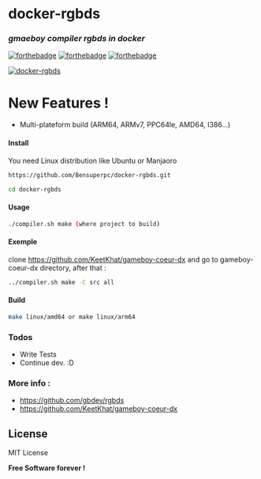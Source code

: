 # docker-rgbds

### _gmaeboy compiler rgbds in docker_
 [![forthebadge](https://forthebadge.com/images/badges/built-with-love.svg)](https://forthebadge.com) [![forthebadge](https://forthebadge.com/images/badges/powered-by-jeffs-keyboard.svg)](https://forthebadge.com) [![forthebadge](https://forthebadge.com/images/badges/contains-cat-gifs.svg)](https://forthebadge.com)

[![docker-rgbds](https://github.com/Bensuperpc/docker-rgbds/actions/workflows/main.yml/badge.svg)](https://github.com/Bensuperpc/docker-rgbds/actions/workflows/main.yml)

# New Features !

  - Multi-plateform build (ARM64, ARMv7, PPC64le, AMD64, I386...)

#### Install
You need Linux distribution like Ubuntu or Manjaoro

```sh
https://github.com/Bensuperpc/docker-rgbds.git
```
```sh
cd docker-rgbds
```
#### Usage

```sh
./compiler.sh make (where project to build)
```
#### Exemple
clone https://github.com/KeetKhat/gameboy-coeur-dx and go to gameboy-coeur-dx directory, after that :
```sh
../compiler.sh make -C src all
```


#### Build
```sh
make linux/amd64 or make linux/arm64
```

### Todos

 - Write Tests
 - Continue dev. :D

### More info : 
- https://github.com/gbdev/rgbds
- https://github.com/KeetKhat/gameboy-coeur-dx

License
----

MIT License


**Free Software forever !**
